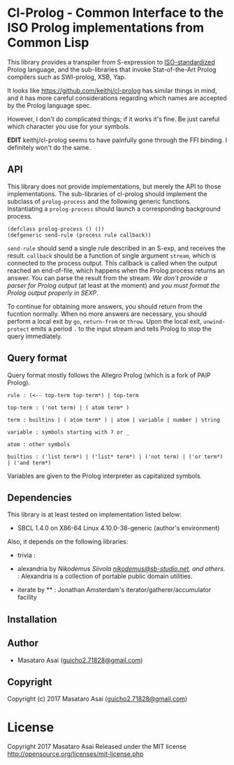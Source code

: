 
# Cl-Prolog - Common Interface to the ISO Prolog implementations from Common Lisp

This library provides a transpiler from S-expression to
[ISO-standardized](https://www.iso.org/standard/21413.html) Prolog language,
and the sub-libraries that invoke Stat-of-the-Art Prolog compilers
such as SWI-prolog, XSB, Yap.

It looks like https://github.com/keithj/cl-prolog has similar things in mind, and
it has more careful considerations regarding which names are accepted by the Prolog language spec.

However, I don't do complicated things; if it works it's fine.
Be just careful which character you use for your symbols.

**EDIT** keithj/cl-prolog seems to have painfully gone through the FFI binding. I definitely won't do the same.

## API

This library does not provide implementations, but merely the API to those implementations.
The sub-libraries of cl-prolog should implement the subclass of `prolog-process` and the following generic functions.
Instantiating a `prolog-process` should launch a corresponding background process.

    (defclass prolog-process () ())
    (defgeneric send-rule (process rule callback))

`send-rule` should send a single rule described in an S-exp, and receives the
result.  `callback` should be a function of single argument `stream`, which is
connected to the process output.  This callback is called when the output
reached an end-of-file, which happens when the Prolog process returns an answer.
You can parse the result from the stream. *We don't provide a parser for Prolog
output* (at least at the moment) and *you must format the Prolog output properly
in SEXP*.

To continue for obtaining more answers, you should return from the fucntion normally.
When no more answers are necessary, you should perform a local exit by `go`, `return-from` or `throw`.
Upon the local exit, `unwind-protect` emits a period `.` to the input stream and tells Prolog to stop the query immediately.


## Query format

Query format mostly follows the Allegro Prolog (which is a fork of PAIP Prolog).

    rule : (<-- top-term top-term*) | top-term
    
    top-term : ('not term) | ( atom term* )
    
    term : builtins | ( atom term* ) | atom | variable | number | string
    
    variable : symbols starting with ? or _

    atom : other symbols
    
    builtins : ('list term*) | ('list* term*) | ('not term) | ('or term*) | ('and term*)
    
    
Variables are given to the Prolog interpreter as capitalized symbols.

## Dependencies
This library is at least tested on implementation listed below:

+ SBCL 1.4.0 on X86-64 Linux 4.10.0-38-generic (author's environment)

Also, it depends on the following libraries:

+ trivia :
    
+ alexandria by *Nikodemus Siivola <nikodemus@sb-studio.net>, and others.* :
    Alexandria is a collection of portable public domain utilities.
+ iterate by ** :
    Jonathan Amsterdam's iterator/gatherer/accumulator facility

## Installation

## Author

* Masataro Asai (guicho2.71828@gmail.com)

## Copyright

Copyright (c) 2017 Masataro Asai (guicho2.71828@gmail.com)

# License

Copyright 2017 Masataro Asai
Released under the MIT license
http://opensource.org/licenses/mit-license.php
